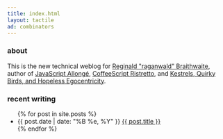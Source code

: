 ```yaml
---
title: index.html
layout: tactile
ad: combinators
---
```


### about

This is the new technical weblog for [Reginald "raganwald" Braithwaite](http://braythwayt.com), author of [JavaScript Allongé](http://leanpub.com/javascript-allonge), [CoffeeScript Ristretto](http://ristrettolo.gy), and [Kestrels, Quirky Birds, and Hopeless Egocentricity](http://combinators.info).

### recent writing

<div class="related">
  <ul>
    {% for post in site.posts %}
    <li>
<span>{{ post.date | date: "%B %e, %Y" }}</span> <a href="{{ post.url }}">{{ post.title }}</a>
    </li>
    {% endfor %}
  </ul>
</div>